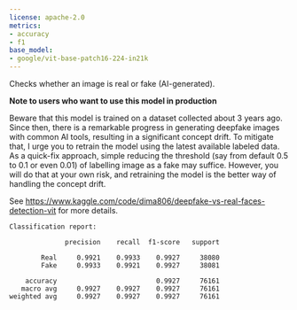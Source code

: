 ```yaml
---
license: apache-2.0
metrics:
- accuracy
- f1
base_model:
- google/vit-base-patch16-224-in21k
---
```

Checks whether an image is real or fake (AI-generated).

**Note to users who want to use this model in production**

Beware that this model is trained on a dataset collected about 3 years ago. 
Since then, there is a remarkable progress in generating deepfake images with common AI tools, resulting in a significant concept drift. 
To mitigate that, I urge you to retrain the model using the latest available labeled data. 
As a quick-fix approach, simple reducing the threshold (say from default 0.5 to 0.1 or even 0.01) of labelling image as a fake may suffice. 
However, you will do that at your own risk, and retraining the model is the better way of handling the concept drift.

See https://www.kaggle.com/code/dima806/deepfake-vs-real-faces-detection-vit for more details.

```
Classification report:

              precision    recall  f1-score   support

        Real     0.9921    0.9933    0.9927     38080
        Fake     0.9933    0.9921    0.9927     38081

    accuracy                         0.9927     76161
   macro avg     0.9927    0.9927    0.9927     76161
weighted avg     0.9927    0.9927    0.9927     76161
```